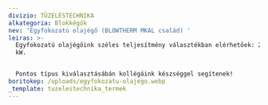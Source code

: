 ```yaml
---
divizio: TÜZELÉSTECHNIKA
alkategoria: Blokkégők
nev: 'Egyfokozatú olajégő (BLOWTHERM MKAL család) '
leiras: >-
  Egyfokozatú olajégőink széles teljesítmény választékban elérhetőek: 24 - 356
  kW.


  Pontos típus kiválasztásábán kollégáink készséggel segítenek!  
boritokep: /uploads/egyfokozatu-olajego.webp
_template: tuzelestechnika_termek
---
```


